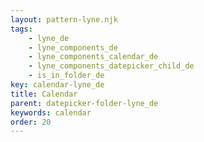 ```yaml
---
layout: pattern-lyne.njk
tags: 
    - lyne_de
    - lyne_components_de
    - lyne_components_calendar_de
    - lyne_components_datepicker_child_de
    - is_in_folder_de
key: calendar-lyne_de
title: Calendar
parent: datepicker-folder-lyne_de
keywords: calendar
order: 20
---
```

